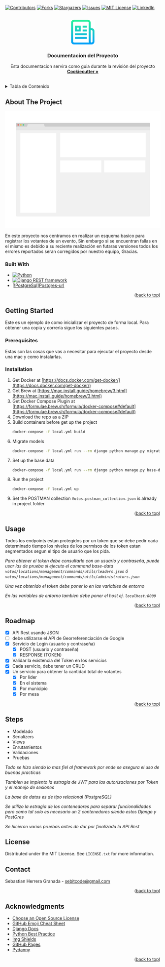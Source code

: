 <!-- Improved compatibility of back to top link: See: https://github.com/othneildrew/Best-README-Template/pull/73 -->
<a name="readme-top"></a>
<!--
*** Thanks for checking out the Best-README-Template. If you have a suggestion
*** that would make this better, please fork the repo and create a pull request
*** or simply open an issue with the tag "enhancement".
*** Don't forget to give the project a star!
*** Thanks again! Now go create something AMAZING! :D
-->



<!-- PROJECT SHIELDS -->
<!--
*** I'm using markdown "reference style" links for readability.
*** Reference links are enclosed in brackets [ ] instead of parentheses ( ).
*** See the bottom of this document for the declaration of the reference variables
*** for contributors-url, forks-url, etc. This is an optional, concise syntax you may use.
*** https://www.markdownguide.org/basic-syntax/#reference-style-links
-->
[![Contributors][contributors-shield]][contributors-url]
[![Forks][forks-shield]][forks-url]
[![Stargazers][stars-shield]][stars-url]
[![Issues][issues-shield]][issues-url]
[![MIT License][license-shield]][license-url]
[![LinkedIn][linkedin-shield]][linkedin-url]



<!-- PROJECT LOGO -->
<br />
<div align="center">
  <a href="https://github.com/othneildrew/Best-README-Template">
    <img src="images/logo.png" alt="Logo" width="80" height="80">
  </a>

  <h3 align="center">Documentacion del Proyecto</h3>

  <p align="center">
    Esta documentacion servira como guia durante la revisión del proyecto
    <br />
    <a href="https://github.com/cookiecutter/cookiecutter-django"><strong>Cookiecutter »</strong></a>
    <br />
    <br />
  </p>
</div>



<!-- TABLE OF CONTENTS -->
<details>
  <summary>Tabla de Contenido</summary>
  <ol>
    <li>
      <a href="#about-the-project">About The Project</a>
      <ul>
        <li><a href="#built-with">Built With</a></li>
      </ul>
    </li>
    <li>
      <a href="#getting-started">Getting Started</a>
      <ul>
        <li><a href="#prerequisites">Prerequisites</a></li>
        <li><a href="#installation">Installation</a></li>
      </ul>
    </li>
    <li><a href="#usage">Usage</a></li>
    <li><a href="#roadmap">Roadmap</a></li>
    <li><a href="#steps">Steps</a></li>
    <li><a href="#license">License</a></li>
    <li><a href="#contact">Contact</a></li>
    <li><a href="#acknowledgments">Acknowledgments</a></li>
  </ol>
</details>



<!-- ABOUT THE PROJECT -->
## About The Project

[![Product Name Screen Shot][product-screenshot]](https://example.com)

En este proyecto nos centramos en realizar un esquema basico para registrar los votantes de un evento, Sin embargo si se encuentran fallas en el mismo es debido a su reciente realización en futaras versiones todos los errores reportados seran corregidos por nuestro equipo, Gracias.



### Built With

* [![Python][Python.py]][Python-url]
* [![Django REST framework][Django REST framework.py]][Django REST framework-url]
* [[!PostgreSql][Postgres]][Postgres-url]

<p align="right">(<a href="#readme-top">back to top</a>)</p>



<!-- GETTING STARTED -->
## Getting Started

Este es un ejemplo de como inicializar 
el proyecto de forma local.
Para obtener una copia y correrla
sigue los siguientes pasos.

### Prerequisites

Estas son las cosas que vas a necesitar para ejecutar el proyecto desde una mac y como instalarlas.

### Installation

1. Get Docker at [https://docs.docker.com/get-docker/](https://docs.docker.com/get-docker/)
2. Get Brew at [https://mac.install.guide/homebrew/3.html](https://mac.install.guide/homebrew/3.html)
3. Get Docker Compose Plugin at [https://formulae.brew.sh/formula/docker-compose#default](https://formulae.brew.sh/formula/docker-compose#default)
4. Download the repo as a ZIP
5. Build containers before get up the project
   ```sh
   docker-compose -f local.yml build
   ```
6. Migrate models
   ```sh
   docker-compose -f local.yml run --rm django python manage.py migrate
   ```
7. Set up the base data
   ```sh
   docker-compose -f local.yml run --rm django python manage.py base-data
   ```
8. Run the project
   ```sh
   docker-compose -f local.yml up
   ```
9. Set the POSTMAN collection `Votos.postman_collection.json` is already in project folder

<p align="right">(<a href="#readme-top">back to top</a>)</p>



<!-- USAGE EXAMPLES -->
## Usage

Todos los endpoints estan protegidos
por un token que se debe pedir cada
determinado tiempo los niveles de
los permisos de los token estan segmentados segun el tipo de usuario que los pida.

_Para obtener el token debe consultarlo con un usuario y contraseña, puede usar las de prueba si ejecuto el command base-data `votos/locations/management/commands/utils/leaders.json` ó `votos/locations/management/commands/utils/administrators.json`_

_Una vez obtenido el token debe poner lo en las variables de entorno_

_En las variables de entorno tambien debe poner el host ej. `localhost:8000`_

<p align="right">(<a href="#readme-top">back to top</a>)</p>



<!-- ROADMAP -->
## Roadmap

- [x] API Rest usando JSON
- [ ] debe utilizarse el API de Georreferenciación de Google
- [x] Servicio de Login (usuario y contraseña)
    - [x] POST (usuario y contraseña)
    - [x] RESPONSE (TOKEN)
- [x] Validar la existencia del Token en los servicios
- [x] Cada servicio, debe tener un CRUD
- [x] Un servicio para obtener la cantidad total de votantes
    - [x] Por lider
    - [x] En el sistema
    - [x] Por municipio
    - [x] Por mesa

<p align="right">(<a href="#readme-top">back to top</a>)</p>

## Steps

- Modelado
- Serializers
- Views
- Enrutamientos
- Validaciones
- Pruebas

_Todo se hizo siendo lo mas fiel al framework por ende se asegura el uso de buenas practicas_

_Tambien se implento la estragia de JWT para las autorizaciones por Token y el manejo de sesiones_

_La base de datos es de tipo relacional (PostgreSQL)_

_Se utilizo la estragia de los contenedores para separar funcionalidades pero como tal solo es necesario un 2 contenedores siendo estos Django y PostGres_

_Se hicieron varias pruebas antes de dar por finalizada la API Rest_


<!-- LICENSE -->
## License

Distributed under the MIT License. See `LICENSE.txt` for more information.



<!-- CONTACT -->
## Contact

Sebastian Herrera Granada - sebitcode@gmail.com

<p align="right">(<a href="#readme-top">back to top</a>)</p>



<!-- ACKNOWLEDGMENTS -->
## Acknowledgments

* [Choose an Open Source License](https://choosealicense.com)
* [GitHub Emoji Cheat Sheet](https://www.webpagefx.com/tools/emoji-cheat-sheet)
* [Django Docs](https://docs.djangoproject.com/en/4.0/)
* [Python Best Practice](https://www.codingdojo.com/blog/python-best-practices)
* [Img Shields](https://shields.io)
* [GitHub Pages](https://pages.github.com)
* [Pydanny](https://github.com/pydanny)

<p align="right">(<a href="#readme-top">back to top</a>)</p>



<!-- MARKDOWN LINKS & IMAGES -->
<!-- https://www.markdownguide.org/basic-syntax/#reference-style-links -->
[contributors-shield]: https://img.shields.io/github/contributors/othneildrew/Best-README-Template.svg?style=for-the-badge
[contributors-url]: https://github.com/othneildrew/Best-README-Template/graphs/contributors
[forks-shield]: https://img.shields.io/github/forks/othneildrew/Best-README-Template.svg?style=for-the-badge
[forks-url]: https://github.com/othneildrew/Best-README-Template/network/members
[stars-shield]: https://img.shields.io/github/stars/othneildrew/Best-README-Template.svg?style=for-the-badge
[stars-url]: https://github.com/othneildrew/Best-README-Template/stargazers
[issues-shield]: https://img.shields.io/github/issues/othneildrew/Best-README-Template.svg?style=for-the-badge
[issues-url]: https://github.com/othneildrew/Best-README-Template/issues
[license-shield]: https://img.shields.io/github/license/othneildrew/Best-README-Template.svg?style=for-the-badge
[license-url]: https://github.com/othneildrew/Best-README-Template/blob/master/LICENSE.txt
[linkedin-shield]: https://img.shields.io/badge/-LinkedIn-black.svg?style=for-the-badge&logo=linkedin&colorB=555
[linkedin-url]: https://linkedin.com/in/othneildrew
[product-screenshot]: images/screenshot.png
[Python-url]: https://www.python.org/
[Python.py]: https://img.shields.io/badge/python.py-000000?style=for-the-badge&logo=Python&logoColor=white
[Django REST framework-url]: https://www.django-rest-framework.org/
[Django REST framework.py]: https://img.shields.io/badge/Django.py-green?style=for-the-badge&logo=Django&logoColor=white
[Postgres-url]: https://www.python.org/
[Postgres]: https://img.shields.io/badge/postgresql-blue?style=for-the-badge&logo=PostgreSQL&logoColor=white
